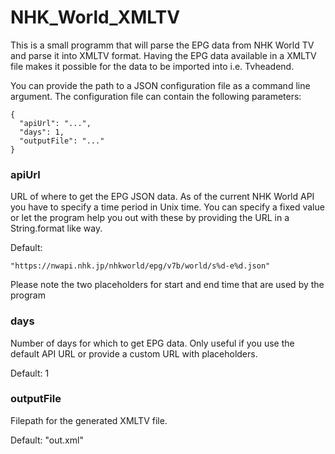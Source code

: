 # NHK_World_XMLTV
This is a small programm that will parse the EPG data from NHK World TV and parse it into XMLTV format.
Having the EPG data available in a XMLTV file makes it possible for the data to be imported into i.e. Tvheadend.

You can provide the path to a JSON configuration file as a command line argument.
The configuration file can contain the following parameters:
```
{
  "apiUrl": "...",
  "days": 1,
  "outputFile": "..."
}
```
### apiUrl
URL of where to get the EPG JSON data. As of the current NHK World API you have to specify a time period in Unix time. You can specify a fixed value or let the program help you out with these by providing the URL in a String.format like way.

Default:
```
"https://nwapi.nhk.jp/nhkworld/epg/v7b/world/s%d-e%d.json"
```
Please note the two placeholders for start and end time that are used by the program
### days
Number of days for which to get EPG data. Only useful if you use the default API URL or provide a custom URL with placeholders.

Default: 1
### outputFile
Filepath for the generated XMLTV file.

Default: "out.xml"
